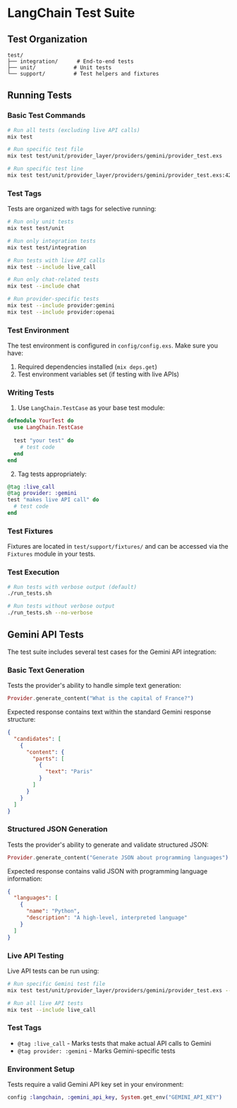 
# LangChain Test Suite

## Test Organization

```
test/
├── integration/      # End-to-end tests
├── unit/            # Unit tests
└── support/         # Test helpers and fixtures
```

## Running Tests

### Basic Test Commands

```bash
# Run all tests (excluding live API calls)
mix test

# Run specific test file
mix test test/unit/provider_layer/providers/gemini/provider_test.exs

# Run specific test line
mix test test/unit/provider_layer/providers/gemini/provider_test.exs:42
```

### Test Tags

Tests are organized with tags for selective running:

```bash
# Run only unit tests
mix test test/unit

# Run only integration tests
mix test test/integration

# Run tests with live API calls
mix test --include live_call

# Run only chat-related tests
mix test --include chat

# Run provider-specific tests
mix test --include provider:gemini
mix test --include provider:openai
```

### Test Environment

The test environment is configured in `config/config.exs`. Make sure you have:

1. Required dependencies installed (`mix deps.get`)
2. Test environment variables set (if testing with live APIs)

### Writing Tests

1. Use `LangChain.TestCase` as your base test module:

```elixir
defmodule YourTest do
  use LangChain.TestCase
  
  test "your test" do
    # test code
  end
end
```

2. Tag tests appropriately:

```elixir
@tag :live_call
@tag provider: :gemini
test "makes live API call" do
  # test code
end
```

### Test Fixtures

Fixtures are located in `test/support/fixtures/` and can be accessed via the `Fixtures` module in your tests.

### Test Execution

```bash
# Run tests with verbose output (default)
./run_tests.sh

# Run tests without verbose output
./run_tests.sh --no-verbose
```




## Gemini API Tests

The test suite includes several test cases for the Gemini API integration:

### Basic Text Generation
Tests the provider's ability to handle simple text generation:
```elixir
Provider.generate_content("What is the capital of France?")
```
Expected response contains text within the standard Gemini response structure:
```json
{
  "candidates": [
    {
      "content": {
        "parts": [
          {
            "text": "Paris"
          }
        ]
      }
    }
  ]
}
```

### Structured JSON Generation
Tests the provider's ability to generate and validate structured JSON:
```elixir
Provider.generate_content("Generate JSON about programming languages")
```
Expected response contains valid JSON with programming language information:
```json
{
  "languages": [
    {
      "name": "Python",
      "description": "A high-level, interpreted language"
    }
  ]
}
```

### Live API Testing
Live API tests can be run using:
```bash
# Run specific Gemini test file
mix test test/unit/provider_layer/providers/gemini/provider_test.exs --include live_call

# Run all live API tests
mix test --include live_call
```

### Test Tags
- `@tag :live_call` - Marks tests that make actual API calls to Gemini
- `@tag provider: :gemini` - Marks Gemini-specific tests

### Environment Setup
Tests require a valid Gemini API key set in your environment:
```elixir
config :langchain, :gemini_api_key, System.get_env("GEMINI_API_KEY")
```
